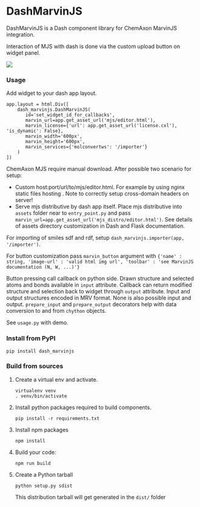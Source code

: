 # DashMarvinJS

DashMarvinJS is a Dash component library for ChemAxon MarvinJS integration.

Interaction of MJS with dash is done via the custom upload button on widget panel.

![](demo.png)

### Usage

Add widget to your dash app layout.

    app.layout = html.Div([
        dash_marvinjs.DashMarvinJS(
           id='set_widget_id_for_callbacks',
           marvin_url=app.get_asset_url('mjs/editor.html'),
           marvin_license={'url': app.get_asset_url('license.cxl'), 'is_dynamic': False},
           marvin_width='600px',
           marvin_height='600px',
           marvin_services={'molconvertws': '/importer'}
        )
    ])

ChemAxon MJS require manual download. After possible two scenario for setup:
* Custom host:port/url/to/mjs/editor.html. For example by using nginx static files hosting . Note to correctly setup cross-domain headers on server!
* Serve mjs distributive by dash app itself. Place mjs distributive into `assets` folder near to `entry_point.py` and pass `marvin_url=app.get_asset_url('mjs_distro/editor.html')`. See details of assets directory customization in Dash and Flask documentation.

For importing of smiles sdf and rdf, setup `dash_marvinjs.importer(app, '/importer')`. 

For button customization pass `marvin_button` argument with `{'name' : string, 'image-url' : 'valid html img url', 'toolbar' : 'see MarvinJS documentation (N, W, ...)'}`

Button pressing call callback on python side.
Drawn structure and selected atoms and bonds available in `input` attribute.
Callback can return modified structure and selection back to widget through `output` attribute.
Input and output structures encoded in MRV format. None is also possible input and output.
`prepare_input` and `prepare_output` decorators help with data conversion to and from `chython` objects.

See `usage.py` with demo.


### Install from PyPI

    pip install dash_marvinjs

### Build from sources

1. Create a virtual env and activate.
    ```
    virtualenv venv
    . venv/bin/activate
    ```
2. Install python packages required to build components.
    ```
    pip install -r requirements.txt
    ```
3. Install npm packages
    ```
    npm install
    ```
4. Build your code:
    ```
    npm run build
    ```
5. Create a Python tarball
    ```
    python setup.py sdist
    ```
    This distribution tarball will get generated in the `dist/` folder
